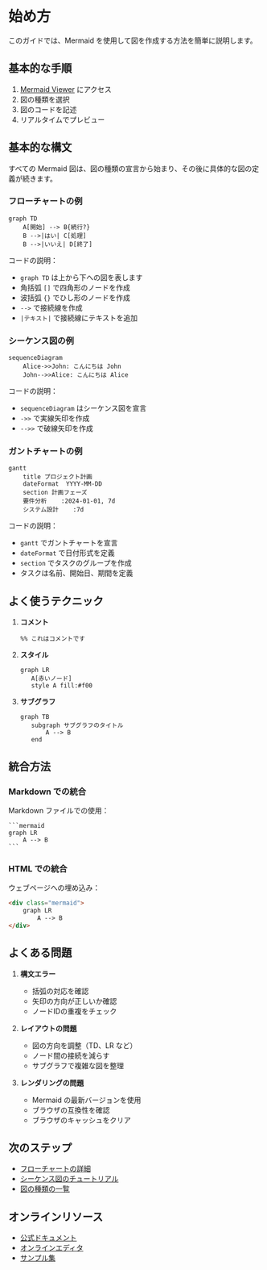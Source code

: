 # 始め方

このガイドでは、Mermaid を使用して図を作成する方法を簡単に説明します。

## 基本的な手順

1. [Mermaid Viewer](https://mermaidviewer.com) にアクセス
2. 図の種類を選択
3. 図のコードを記述
4. リアルタイムでプレビュー

## 基本的な構文

すべての Mermaid 図は、図の種類の宣言から始まり、その後に具体的な図の定義が続きます。

### フローチャートの例

```mermaid
graph TD
    A[開始] --> B{続行?}
    B -->|はい| C[処理]
    B -->|いいえ| D[終了]
```

コードの説明：
- `graph TD` は上から下への図を表します
- 角括弧 `[]` で四角形のノードを作成
- 波括弧 `{}` でひし形のノードを作成
- `-->` で接続線を作成
- `|テキスト|` で接続線にテキストを追加

### シーケンス図の例

```mermaid
sequenceDiagram
    Alice->>John: こんにちは John
    John-->>Alice: こんにちは Alice
```

コードの説明：
- `sequenceDiagram` はシーケンス図を宣言
- `->>` で実線矢印を作成
- `-->>` で破線矢印を作成

### ガントチャートの例

```mermaid
gantt
    title プロジェクト計画
    dateFormat  YYYY-MM-DD
    section 計画フェーズ
    要件分析    :2024-01-01, 7d
    システム設計    :7d
```

コードの説明：
- `gantt` でガントチャートを宣言
- `dateFormat` で日付形式を定義
- `section` でタスクのグループを作成
- タスクは名前、開始日、期間を定義

## よく使うテクニック

1. **コメント**
   ```
   %% これはコメントです
   ```

2. **スタイル**
   ```mermaid
   graph LR
      A[赤いノード]
      style A fill:#f00
   ```

3. **サブグラフ**
   ```mermaid
   graph TB
      subgraph サブグラフのタイトル
          A --> B
      end
   ```

## 統合方法

### Markdown での統合

Markdown ファイルでの使用：

    ```mermaid
    graph LR
        A --> B
    ```

### HTML での統合

ウェブページへの埋め込み：

```html
<div class="mermaid">
    graph LR
        A --> B
</div>
```

## よくある問題

1. **構文エラー**
   - 括弧の対応を確認
   - 矢印の方向が正しいか確認
   - ノードIDの重複をチェック

2. **レイアウトの問題**
   - 図の方向を調整（TD、LR など）
   - ノード間の接続を減らす
   - サブグラフで複雑な図を整理

3. **レンダリングの問題**
   - Mermaid の最新バージョンを使用
   - ブラウザの互換性を確認
   - ブラウザのキャッシュをクリア

## 次のステップ

- [フローチャートの詳細](/ja/diagrams/flowchart)
- [シーケンス図のチュートリアル](/ja/diagrams/sequence)
- [図の種類の一覧](/ja/diagrams/overview)

## オンラインリソース

- [公式ドキュメント](https://mermaid.js.org/)
- [オンラインエディタ](/ja/mermaid-viewer/live-editor)
- [サンプル集](/ja/examples) 